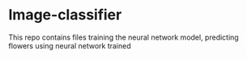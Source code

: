 # Image-classifier
This repo contains files training the neural network model, predicting flowers using neural network trained
